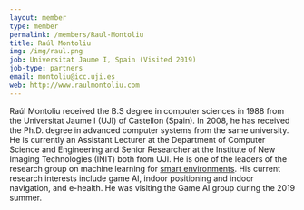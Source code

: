 ```yaml
---
layout: member
type: member
permalink: /members/Raul-Montoliu
title: Raúl Montoliu
img: /img/raul.png
job: Universitat Jaume I, Spain (Visited 2019)
job-type: partners
email: montoliu@icc.uji.es
web: http://www.raulmontoliu.com
---
```


Raúl Montoliu received the B.S degree in computer sciences in 1988 from the Universitat Jaume I (UJI) of Castellon (Spain). In 2008, he has received the Ph.D. degree in advanced computer systems from the same university. He is currently an Assistant Lecturer at the Department of Computer Science and Engineering and Senior Researcher at the Institute of New Imaging Technologies (INIT) both from UJI. He is one of the leaders of the research group on machine learning for [smart environments](http://giant.uji.es). His current research interests include game AI, indoor positioning and indoor navigation, and e-health. He was visiting the Game AI group during the 2019 summer. 